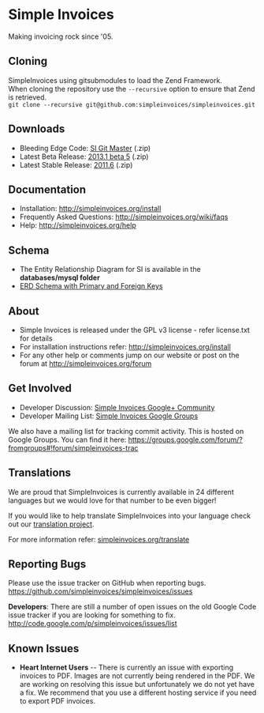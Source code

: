 # Simple Invoices
Making invoicing rock since '05.

## Cloning
SimpleInvoices using gitsubmodules to load the Zend Framework.  
When cloning the repository use the `--recursive` option to ensure that Zend is retrieved.  
`git clone --recursive git@github.com:simpleinvoices/simpleinvoices.git`

## Downloads
* Bleeding Edge Code: [SI Git Master](http://github.com/simpleinvoices/simpleinvoices/archive/master.zip) (.zip)
* Latest Beta Release: [2013.1 beta 5](http://download.simpleinvoices.org/simpleinvoices/downloads/simpleinvoices.2013.beta.5.zip) (.zip)
* Latest Stable Release: [2011.6](http://download.simpleinvoices.org/simpleinvoices/downloads/simpleinvoices.2013.1.beta.6.zip) (.zip)

## Documentation
* Installation: http://simpleinvoices.org/install
* Frequently Asked Questions: http://simpleinvoices.org/wiki/faqs
* Help: http://simpleinvoices.org/help

## Schema
* The Entity Relationship Diagram for SI is available in the <b>databases/mysql folder</b>
* [ERD Schema with Primary and Foreign Keys](https://github.com/apmuthu/simpleinvoices/raw/master/databases/mysql/SI_Schema_2013.1.beta.5.1_PKFK.png)

## About
* Simple Invoices is released under the GPL v3 license - refer license.txt for details
* For installation instructions refer: http://simpleinvoices.org/install
* For any other help or comments jump on our website or post on the forum at http://simpleinvoices.org/forum

## Get Involved
* Developer Discussion: [Simple Invoices Google+ Community](https://plus.google.com/communities/102476804981627142204)
* Developer Mailing List: [Simple Invoices Google Groups](https://groups.google.com/forum/#!forum/simpleinvoices)

We also have a mailing list for tracking commit activity. This is hosted on Google Groups. You can find it here: https://groups.google.com/forum/?fromgroups#!forum/simpleinvoices-trac


## Translations
We are proud that SimpleInvoices is currently available in 24 different languages but we would love for that number to be even bigger!  

If you would like to help translate SimpleInvoices into your language check out our [translation project](https://www.transifex.com/projects/p/SimpleInvoices/).

For more information refer: [simpleinvoices.org/translate](http://www.simpleinvoices.org/translate)


## Reporting Bugs
Please use the issue tracker on GitHub when reporting bugs.
https://github.com/simpleinvoices/simpleinvoices/issues

**Developers**: There are still a number of open issues on the old Google Code issue tracker if you are looking for something to fix. http://code.google.com/p/simpleinvoices/issues/list

## Known Issues
* **Heart Internet Users** -- There is currently an issue with exporting invoices to PDF. Images are not currently being rendered in the PDF. We are working on resolving this issue but unfortunately we do not yet have a fix. We recommend that you use a different hosting service if you need to export PDF invoices.
